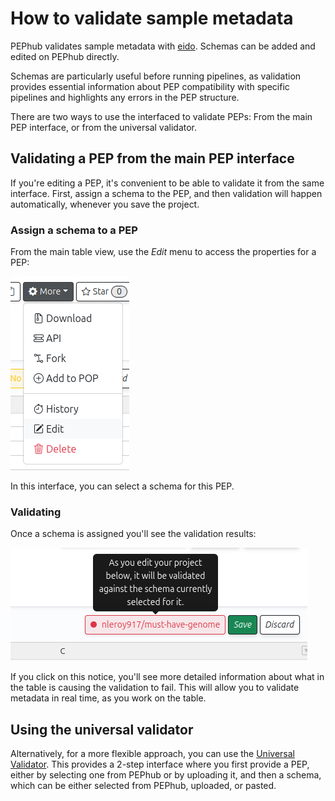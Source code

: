 # How to validate sample metadata

PEPhub validates sample metadata with [eido](../../eido/README.md). Schemas can be added and edited on PEPhub directly.

Schemas are particularly useful before running pipelines, as validation provides essential information about PEP compatibility with specific pipelines and highlights any errors in the PEP structure.

There are two ways to use the interfaced to validate PEPs: From the main PEP interface, or from the universal validator.

## Validating a PEP from the main PEP interface

If you're editing a PEP, it's convenient to be able to validate it from the same interface. First, assign a schema to the PEP, and then validation will happen automatically, whenever you save the project.

### Assign a schema to a PEP

From the main table view, use the *Edit* menu to access the properties for a PEP:

![alt text](../img/menu-edit.png)

In this interface, you can select a schema for this PEP.

### Validating

Once a schema is assigned you'll see the validation results:

![alt text](../img/validation-notice.png)

If you click on this notice, you'll see more detailed information about what in the table is causing the validation to fail. This will allow you to validate metadata in real time, as you work on the table.

## Using the universal validator

Alternatively, for a more flexible approach, you can use the [Universal Validator](https://pephub.databio.org/validate). This provides a 2-step interface where you first provide a PEP, either by selecting one from PEPhub or by uploading it, and then a schema, which can be either selected from PEPhub, uploaded, or pasted.
